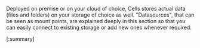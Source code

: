 Deployed on premise or on your cloud of choice, Cells stores actual data (files and folders) on your storage of choice as well. "Datasources", that can be seen as mount points, are explained deeply in this section so that you can easily connect to existing storage or add new ones whenever required.

[:summary]